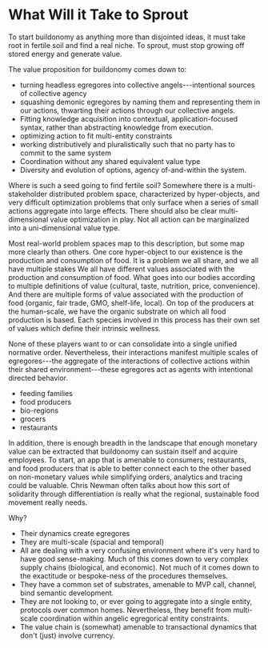 # What Will it Take to Sprout

To start buildonomy as anything more than disjointed ideas, it must take root in fertile soil and
find a real niche. To sprout, must stop growing off stored energy and generate value.

The value proposition for buildonomy comes down to:

- turning headless egregores into collective angels---intentional sources of collective agency
- squashing demonic egregores by naming them and representing them in our actions, thwarting their
  actions through our collective angels.
- Fitting knowledge acquisition into contextual, application-focused syntax, rather than abstracting
  knowledge from execution.
- optimizing action to fit multi-entity constraints
- working distributively and pluralistically such that no party has to commit to the same system
- Coordination without any shared equivalent value type
- Diversity and evolution of options, agency of-and-within the system.

Where is such a seed going to find fertile soil? Somewhere there is a multi-stakeholder distributed
problem space, characterized by hyper-objects, and very difficult optimization problems that only
surface when a series of small actions aggregate into large effects. There should also be clear
multi-dimensional value optimization in play. Not all action can be marginalized into a
uni-dimensional value type.

Most real-world problem spaces map to this description, but some map more clearly than others. One
core hyper-object to our existence is the production and consumption of food. It is a problem we all
share, and we all have multiple stakes We all have different values associated with the production
and consumption of food. What goes into our bodies according to multiple definitions of value
(cultural, taste, nutrition, price, convenience). And there are multiple forms of value associated
with the production of food (organic, fair trade, GMO, shelf-life, local). On top of the producers
at the human-scale, we have the organic substrate on which all food production is based. Each
species involved in this process has their own set of values which define their intrinsic wellness.

None of these players want to or can consolidate into a single unified normative
order. Nevertheless, their interactions manifest multiple scales of egregores---the aggregate of the
interactions of collective actions within their shared environment---these egregores act as agents
with intentional directed behavior.

- feeding families
- food producers
- bio-regions
- grocers
- restaurants

In addition, there is enough breadth in the landscape that enough monetary value can be extracted
that buildonomy can sustain itself and acquire employees. To start, an app that is amenable to
consumers, restaurants, and food producers that is able to better connect each to the other based on
non-monetary values while simplifying orders, analytics and tracing could be valuable. Chris Newman
often talks about how this sort of solidarity through differentiation is really what the regional,
sustainable food movement really needs.


Why?

- Their dynamics create egregores
- They are multi-scale (spacial and temporal)
- All are dealing with a very confusing environment where it's very hard to have good
  sense-making. Much of this comes down to very complex supply chains (biological, and
  economic). Not much of it comes down to the exactitude or bespoke-ness of the procedures
  themselves.
- They have a common set of substrates, amenable to MVP call, channel, bind semantic development.
- They are not looking to, or ever going to aggregate into a single entity, protocols over common
  homes. Nevertheless, they benefit from multi-scale coordination within angelic egregorical entity
  constraints.
- The value chain is (somewhat) amenable to transactional dynamics that don't (just) involve
  currency.

